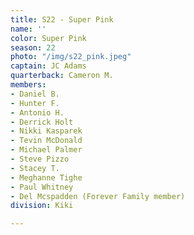 ```yaml
---
title: S22 - Super Pink
name: ''
color: Super Pink
season: 22
photo: "/img/s22_pink.jpeg"
captain: JC Adams
quarterback: Cameron M.
members:
- Daniel B.
- Hunter F.
- Antonio H.
- Derrick Holt
- Nikki Kasparek
- Tevin McDonald
- Michael Palmer
- Steve Pizzo
- Stacey T.
- Meghanne Tighe
- Paul Whitney
- Del Mcspadden (Forever Family member)
division: Kiki

---
```

